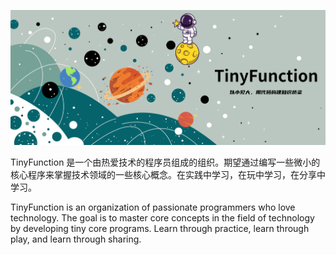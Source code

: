 ![Banner](./img/TinyFun_Banner.png)

TinyFunction 是一个由热爱技术的程序员组成的组织。期望通过编写一些微小的核心程序来掌握技术领域的一些核心概念。在实践中学习，在玩中学习，在分享中学习。

TinyFunction is an organization of passionate programmers who love technology. The goal is to master core concepts in the field of technology by developing tiny core programs. Learn through practice, learn through play, and learn through sharing.
